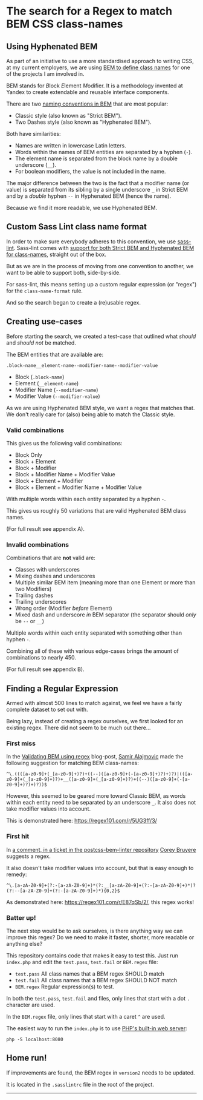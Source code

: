 # The search for a Regex to match BEM CSS class-names

## Using Hyphenated BEM

As part of an initiative to use a more standardised approach to writing CSS, at
my current employers, we are using [BEM to define class names][bem-methodology]
for one of the projects I am involved in.

BEM stands for *B*lock *E*lement *M*odifier. It is a methodology invented at
Yandex to create extendable and reusable interface components.

There are two [naming conventions in BEM][bem-naming-convention] that are most
popular:

- Classic style (also known as "Strict BEM").
- Two Dashes style (also known as "Hyphenated BEM").

Both have similarities:

- Names are written in lowercase Latin letters.
- Words within the names of BEM entities are separated by a hyphen (`-`).
- The element name is separated from the block name by a double underscore (`__`).
- For boolean modifiers, the value is not included in the name.

The major difference between the two is the fact that a modifier name (or value)
is separated from its sibling by a single underscore `_` in Strict BEM and by a
_double_ hyphen `--` in Hyphenated BEM (hence the name).

Because we find it more readable, we use Hyphenated BEM.

## Custom Sass Lint class name format

In order to make sure everybody adheres to this convention, we use [sass-lint][sass-lint].
Sass-lint comes with [support for both Strict BEM and Hyphenated BEM for class-names][sass-lint-class-name-format],
straight out of the box.

But as we are in the process of moving from one convention to another, we want
to be able to support both, side-by-side.

For sass-lint, this means setting up a custom regular expression (or "regex") for
the `class-name-format` rule.

And so the search began to create a (re)usable regex.

## Creating use-cases

Before starting the search, we created a test-case that outlined what _should_
and _should not_ be matched.

The BEM entities that are available are:

`.block-name__element-name--modifier-name--modifier-value`

- Block (`.block-name`)
- Element (`__element-name`)
- Modifier Name (`--modifier-name`)
- Modifier Value (`--modifier-value`)

As we are using Hyphenated BEM style, we want a regex that matches that.
We  don't really care for (also) being able to match the Classic style.

### Valid combinations

This gives us the following valid combinations:

- Block Only
- Block + Element
- Block + Modifier
- Block + Modifier Name + Modifier Value
- Block + Element + Modifier
- Block + Element + Modifier Name + Modifier Value

With multiple words within each entity separated by a hyphen `-`.

This gives us roughly 50 variations that are valid Hyphenated BEM class names.

(For full result see appendix A).

### Invalid combinations

Combinations that are **not** valid are:

- Classes with underscores
- Mixing dashes and underscores
- Multiple similar BEM item (meaning more than one Element or more than two Modifiers)
- Trailing dashes
- Trailing underscores
- Wrong order (Modifier _before_ Element)
- Mixed dash and underscore _in_ BEM separator (the separator should _only_ be `--` or `__`)

Multiple words within each entity separated with something other than hyphen `-`.

Combining all of these with various edge-cases brings the amount of combinations
to nearly 450.

(For full result see appendix B).

## Finding a Regular Expression

Armed with almost 500 lines to match against, we feel we have a fairly complete
dataset to set out with.

Being lazy, instead of creating a regex ourselves, we first looked for an
existing regex. There did not seem to be much out there...

### First miss

In the [Validating BEM using regex][validating-bem-blogpost] blog-post,
[Samir Alajmovic][samir-alajmovic-linkedin] made the following suggestion for
matching BEM class-names:

```
^\.((([a-z0-9]+(_[a-z0-9]+)?)+((--)([a-z0-9]+(-[a-z0-9]+)?)+)?)|(([a-z0-9]+(_[a-z0-9]+)?)+__([a-z0-9]+(_[a-z0-9]+)?)+((--)([a-z0-9]+(-[a-z0-9]+)?)+)?))$
```

However, this seemed to be geared more toward Classic BEM, as words within each
entity need to be separated by an underscore `_`. It also does not take modifier
values into account.

This is demonstrated here: https://regex101.com/r/5UG3ff/3/

### First hit

In [a comment, in a ticket in the postcss-bem-linter repository][postcss-bem-linter-issue-comment]
[Corey Bruyere][corey-bruyere-twitter] suggests a regex.


It also doesn't take modifier values into account, but that is easy enough to remedy:

```
^\.[a-zA-Z0-9]+(?:-[a-zA-Z0-9]+)*(?:__[a-zA-Z0-9]+(?:-[a-zA-Z0-9]+)*)?(?:--[a-zA-Z0-9]+(?:-[a-zA-Z0-9]+)*){0,2}$
```

As demonstrated here: https://regex101.com/r/E87qSb/2/, this regex works!

### Batter up!

The next step would be to ask ourselves, is there anything way we can improve
this regex? Do we need to make it faster, shorter, more readable or anything
else?

This repository contains code that makes it easy to test this. Just run
`index.php` and edit the `test.pass`, `test.fail` or `BEM.regex` file:

- `test.pass` All class names that a BEM regex SHOULD match
- `test.fail` All class names that a BEM regex SHOULD NOT match
- `BEM.regex` Regular expression(s) to test.

In both the `test.pass`, `test.fail` and files, only lines that start with a dot
`.` character are used.

In the `BEM.regex` file, only lines that start with a caret `^` are used.

The easiest way to run the `index.php` is to use [PHP's built-in web
server][php-webserver]:
```
php -S localhost:8080
```

## Home run!

If improvements are found, the BEM regex in `version2` needs to be updated.

It is located in the `.sasslintrc` file in the root of the project.

---

[bem-methodology]: https://en.bem.info/methodology/css/
[bem-naming-convention]: https://en.bem.info/methodology/naming-convention/
[corey-bruyere-twitter]: https://twitter.com/coreybruyere
[php-webserver]: https://www.php.net/manual/en/features.commandline.webserver.php
[postcss-bem-linter-issue-comment]: https://github.com/postcss/postcss-bem-linter/issues/89#issuecomment-255482072
[samir-alajmovic-linkedin]: https://www.linkedin.com/in/samir-alajmovic-91126b60/
[sass-lint-class-name-format]: https://github.com/sasstools/sass-lint/blob/develop/docs/rules/class-name-format.md
[sass-lint]: https://github.com/sasstools/sass-lint
[validating-bem-blogpost]: https://www.alajmovic.com/posts/validating-bem-using-regex/
